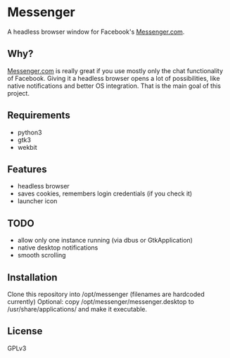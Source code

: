 # Messenger
A headless browser window for Facebook's [Messenger.com](https://messenger.com).

## Why?
[Messenger.com](https://messenger.com) is really great if you use mostly only the chat functionality of Facebook. Giving it a headless browser opens a lot of possibilities, like native notifications and better OS integration. That is the main goal of this project.

## Requirements
* python3
* gtk3
* wekbit

## Features
* headless browser
* saves cookies, remembers login credentials (if you check it)
* launcher icon

## TODO
* allow only one instance running (via dbus or GtkApplication)
* native desktop notifications
* smooth scrolling

## Installation
Clone this repository into /opt/messenger (filenames are hardcoded currently)
Optional: copy /opt/messenger/messenger.desktop to /usr/share/applications/ and make it executable.

## License
GPLv3
